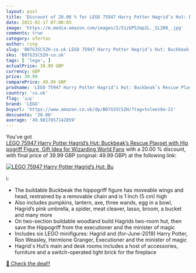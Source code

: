 ```yaml
---
layout: post
title: 'Discount of 20.00 % for LEGO 75947 Harry Potter Hagrid’s Hut: Bu'
date: 2021-02-17 07:08:03
image: 'https://m.media-amazon.com/images/I/51zbP52mp2L._SL200_.jpg'
comments: true
category: ofertas
author: ring
slug: 'B07G3SC5ZH-co.uk LEGO 75947 Harry Potter Hagrid’s Hut: Buckbeak’s Rescue...'
sku: 'B07G3SC5ZH-co.uk'
tags: [ 'lego', ]
actualPrice: 39.99 GBP
currency: GBP
price: 39.99
comparePrice: 49.99 GBP
prodname: 'LEGO 75947 Harry Potter Hagrid’s Hut: Buckbeak’s Rescue Playset with Hippogriff Figure  Gift Idea for Wizarding World Fans'
country: 'co.uk'
flag: '🇬🇧'
brand: 'LEGO'
buyurl: 'https://www.amazon.co.uk/dp/B07G3SC5ZH/?tag=tolees0a-21'
descuento: '20.00'
average: '49.9817857142859'
---
```


You've got [LEGO 75947 Harry Potter Hagrid’s Hut: Buckbeak’s Rescue Playset with Hippogriff Figure  Gift Idea for Wizarding World Fans](https://www.amazon.co.uk/dp/B07G3SC5ZH/?tag=tolees0a-21) with a  20.00 % discount, with final price of 39.99 GBP (original: 49.99 GBP) at the following link:

[![LEGO 75947 Harry Potter Hagrid’s Hut: Bu](https://m.media-amazon.com/images/I/51zbP52mp2L._SL200_.jpg)](https://www.amazon.co.uk/dp/B07G3SC5ZH/?tag=tolees0a-21)

ℹ️:

- The buildable Buckbeak the hippogriff figure has moveable wings and head, restrained by a removable chain and is 1 Inch (5 cm) high
- Also includes pumpkins, lantern, axe, three wands, egg in a bowl, Hagrid’s pink umbrella, a spider, meat cleaver, lasso, broom, a bucket and many more
- On two-section buildable woodland build Hagrids two-room hut, then save the Hippogriff from the executioner and the minister of magic
- Includes six LEGO minifigures: Hagrid and (for-June-2019) Harry Potter, Ron Weasley, Hermione Granger, Executioner and the minister of magic
- Hagrid´s Hut’s main and desk rooms includes a host of accessories, furniture and a switch-operated light brick for the fireplace

[🛒 Check the deal!!](https://www.amazon.co.uk/dp/B07G3SC5ZH/?tag=tolees0a-21)
